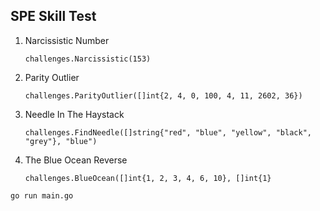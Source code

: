 ## SPE Skill Test

1. Narcissistic Number

    `challenges.Narcissistic(153)`

2. Parity Outlier

    `challenges.ParityOutlier([]int{2, 4, 0, 100, 4, 11, 2602, 36})`

3. Needle In The Haystack

    `challenges.FindNeedle([]string{"red", "blue", "yellow", "black", "grey"}, "blue")`

4. The Blue Ocean Reverse

    `challenges.BlueOcean([]int{1, 2, 3, 4, 6, 10}, []int{1}`

```
go run main.go
```
